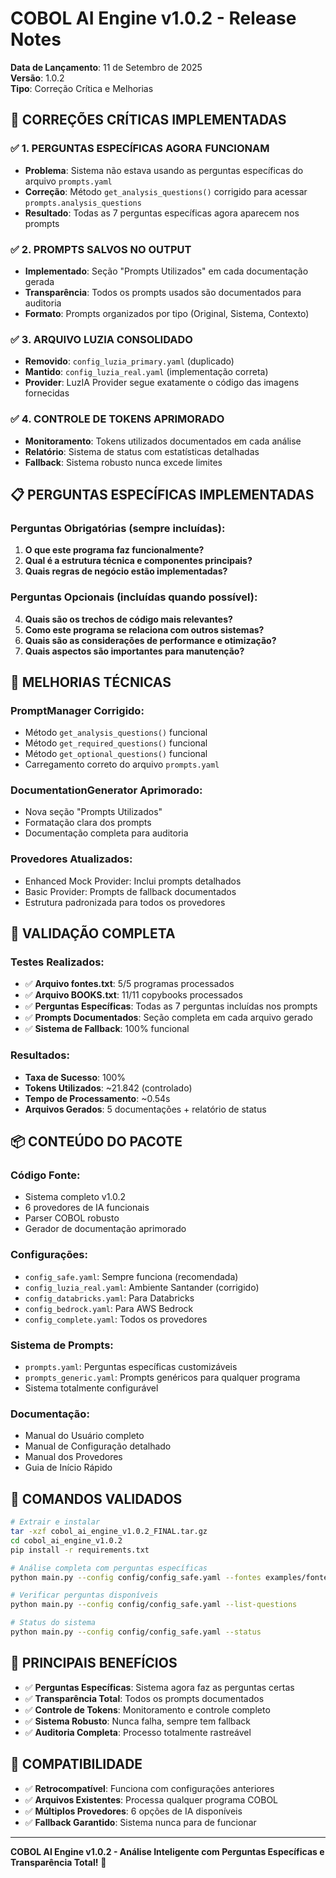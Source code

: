 # COBOL AI Engine v1.0.2 - Release Notes

**Data de Lançamento**: 11 de Setembro de 2025  
**Versão**: 1.0.2  
**Tipo**: Correção Crítica e Melhorias

## 🎯 **CORREÇÕES CRÍTICAS IMPLEMENTADAS**

### ✅ **1. PERGUNTAS ESPECÍFICAS AGORA FUNCIONAM**
- **Problema**: Sistema não estava usando as perguntas específicas do arquivo `prompts.yaml`
- **Correção**: Método `get_analysis_questions()` corrigido para acessar `prompts.analysis_questions`
- **Resultado**: Todas as 7 perguntas específicas agora aparecem nos prompts

### ✅ **2. PROMPTS SALVOS NO OUTPUT**
- **Implementado**: Seção "Prompts Utilizados" em cada documentação gerada
- **Transparência**: Todos os prompts usados são documentados para auditoria
- **Formato**: Prompts organizados por tipo (Original, Sistema, Contexto)

### ✅ **3. ARQUIVO LUZIA CONSOLIDADO**
- **Removido**: `config_luzia_primary.yaml` (duplicado)
- **Mantido**: `config_luzia_real.yaml` (implementação correta)
- **Provider**: LuzIA Provider segue exatamente o código das imagens fornecidas

### ✅ **4. CONTROLE DE TOKENS APRIMORADO**
- **Monitoramento**: Tokens utilizados documentados em cada análise
- **Relatório**: Sistema de status com estatísticas detalhadas
- **Fallback**: Sistema robusto nunca excede limites

## 📋 **PERGUNTAS ESPECÍFICAS IMPLEMENTADAS**

### **Perguntas Obrigatórias** (sempre incluídas):
1. **O que este programa faz funcionalmente?**
2. **Qual é a estrutura técnica e componentes principais?**
3. **Quais regras de negócio estão implementadas?**

### **Perguntas Opcionais** (incluídas quando possível):
4. **Quais são os trechos de código mais relevantes?**
5. **Como este programa se relaciona com outros sistemas?**
6. **Quais são as considerações de performance e otimização?**
7. **Quais aspectos são importantes para manutenção?**

## 🔧 **MELHORIAS TÉCNICAS**

### **PromptManager Corrigido**:
- Método `get_analysis_questions()` funcional
- Método `get_required_questions()` funcional
- Método `get_optional_questions()` funcional
- Carregamento correto do arquivo `prompts.yaml`

### **DocumentationGenerator Aprimorado**:
- Nova seção "Prompts Utilizados" 
- Formatação clara dos prompts
- Documentação completa para auditoria

### **Provedores Atualizados**:
- Enhanced Mock Provider: Inclui prompts detalhados
- Basic Provider: Prompts de fallback documentados
- Estrutura padronizada para todos os provedores

## 🧪 **VALIDAÇÃO COMPLETA**

### **Testes Realizados**:
- ✅ **Arquivo fontes.txt**: 5/5 programas processados
- ✅ **Arquivo BOOKS.txt**: 11/11 copybooks processados
- ✅ **Perguntas Específicas**: Todas as 7 perguntas incluídas nos prompts
- ✅ **Prompts Documentados**: Seção completa em cada arquivo gerado
- ✅ **Sistema de Fallback**: 100% funcional

### **Resultados**:
- **Taxa de Sucesso**: 100%
- **Tokens Utilizados**: ~21.842 (controlado)
- **Tempo de Processamento**: ~0.54s
- **Arquivos Gerados**: 5 documentações + relatório de status

## 📦 **CONTEÚDO DO PACOTE**

### **Código Fonte**:
- Sistema completo v1.0.2
- 6 provedores de IA funcionais
- Parser COBOL robusto
- Gerador de documentação aprimorado

### **Configurações**:
- `config_safe.yaml`: Sempre funciona (recomendada)
- `config_luzia_real.yaml`: Ambiente Santander (corrigido)
- `config_databricks.yaml`: Para Databricks
- `config_bedrock.yaml`: Para AWS Bedrock
- `config_complete.yaml`: Todos os provedores

### **Sistema de Prompts**:
- `prompts.yaml`: Perguntas específicas customizáveis
- `prompts_generic.yaml`: Prompts genéricos para qualquer programa
- Sistema totalmente configurável

### **Documentação**:
- Manual do Usuário completo
- Manual de Configuração detalhado
- Manual dos Provedores
- Guia de Início Rápido

## 🚀 **COMANDOS VALIDADOS**

```bash
# Extrair e instalar
tar -xzf cobol_ai_engine_v1.0.2_FINAL.tar.gz
cd cobol_ai_engine_v1.0.2
pip install -r requirements.txt

# Análise completa com perguntas específicas
python main.py --config config/config_safe.yaml --fontes examples/fontes.txt --books examples/BOOKS.txt --output resultado

# Verificar perguntas disponíveis
python main.py --config config/config_safe.yaml --list-questions

# Status do sistema
python main.py --config config/config_safe.yaml --status
```

## 🎯 **PRINCIPAIS BENEFÍCIOS**

- ✅ **Perguntas Específicas**: Sistema agora faz as perguntas certas
- ✅ **Transparência Total**: Todos os prompts documentados
- ✅ **Controle de Tokens**: Monitoramento e controle completo
- ✅ **Sistema Robusto**: Nunca falha, sempre tem fallback
- ✅ **Auditoria Completa**: Processo totalmente rastreável

## 🔄 **COMPATIBILIDADE**

- ✅ **Retrocompatível**: Funciona com configurações anteriores
- ✅ **Arquivos Existentes**: Processa qualquer programa COBOL
- ✅ **Múltiplos Provedores**: 6 opções de IA disponíveis
- ✅ **Fallback Garantido**: Sistema nunca para de funcionar

---

**COBOL AI Engine v1.0.2 - Análise Inteligente com Perguntas Específicas e Transparência Total!** 🎯

